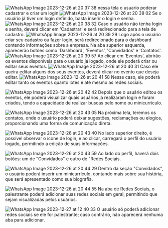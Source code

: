 ![WhatsApp Image 2023-12-26 at 20 37 38](https://github.com/Bluizpro/ProEventos.API/assets/96271091/6fac004f-ed9a-4269-9cb5-9f6ad308d92d)
nessa tela o usuario poderar cadastrar e criar um login
![WhatsApp Image 2023-12-26 at 20 38 02](https://github.com/Bluizpro/ProEventos.API/assets/96271091/01cd5fb6-15db-4488-ba8e-578642087d1b)
Se o usuário já tiver um login definido, basta inserir o login e senha.
![WhatsApp Image 2023-12-26 at 20 38 32](https://github.com/Bluizpro/ProEventos.API/assets/96271091/cf0f1cb2-c515-4ff2-ab90-a8854b23e52a)
Caso o usuário não tenha login e senha, deverá clicar em 'Cadastrar' e será redirecionado para a tela de cadastro.
![WhatsApp Image 2023-12-26 at 20 39 29](https://github.com/Bluizpro/ProEventos.API/assets/96271091/58d60177-3b19-4aef-a57b-92cdb218e9e9)
Logo após o usuário criar seu cadastro ou fazer login, será redirecionado para o dashboard contendo informações sobre a empresa. Na aba superior esquerda, aparecerão botões como 'Dashboard', 'Eventos', 'Convidados' e 'Contatos'.
![WhatsApp Image 2023-12-26 at 20 39 57](https://github.com/Bluizpro/ProEventos.API/assets/96271091/8ada3f72-559f-4628-8da7-08d8c4efcb0f)
Ao clicar em 'Eventos', abrirão os eventos disponíveis para o usuário já logado, onde ele poderá criar ou editar seus eventos.
![WhatsApp Image 2023-12-26 at 20 40 31](https://github.com/Bluizpro/ProEventos.API/assets/96271091/2006f942-92d9-4326-a676-7d3b27cde3bd)
Caso ele queira editar alguns dos seus eventos, deverá clicar no evento que deseja editar.
![WhatsApp Image 2023-12-26 at 20 41 58](https://github.com/Bluizpro/ProEventos.API/assets/96271091/7db16b42-8b89-4301-a067-1a1d9b9df5c3)
Nesse caso, ele poderá editar tanto os eventos quanto lotes e até mesmo as redes sociais.



![WhatsApp Image 2023-12-26 at 20 42 42](https://github.com/Bluizpro/ProEventos.API/assets/96271091/22682288-4944-4cc2-9ae3-64f923ef01e1)
Depois que o usuário editou os eventos, ele poderá visualizar quais usuários já realizaram login e foram criados, tendo a capacidade de realizar buscas pelo nome ou minicurrículo.

![WhatsApp Image 2023-12-26 at 20 43 05](https://github.com/Bluizpro/ProEventos.API/assets/96271091/214b87ab-281f-49ce-a3b7-2149d02f9df8)
Na próxima tela, teremos os contatos, onde o usuário poderá deixar sugestões, reclamações ou elogios, proporcionando uma forma de comunicação direta.

![WhatsApp Image 2023-12-26 at 20 43 40](https://github.com/Bluizpro/ProEventos.API/assets/96271091/aee6462f-04da-4bf8-8a57-d04fb18e2fe4)
No lado superior direito, é possível observar o ícone de login, e ao clicar, carregará o perfil do usuário logado, permitindo a edição de suas informações.

![WhatsApp Image 2023-12-26 at 20 43 59](https://github.com/Bluizpro/ProEventos.API/assets/96271091/217e6cee-73a6-46af-8c9e-d227e6803916)
Ao lado do perfil, haverá dois botões: um de "Convidados" e outro de "Redes Sociais.

![WhatsApp Image 2023-12-26 at 20 44 29](https://github.com/Bluizpro/ProEventos.API/assets/96271091/df70ea3e-7fc0-495e-8c0a-ffe111288d57)
Dentro da seção "Convidados", o usuário poderá inserir um minicurrículo, contando mais sobre sua história, que será apresentado como sua biografia.

![WhatsApp Image 2023-12-26 at 20 44 55](https://github.com/Bluizpro/ProEventos.API/assets/96271091/517695cb-df6d-4f6b-b69c-ecea18a679a0)
Na aba de Redes Sociais, o palestrante poderá adicionar suas redes sociais em geral, permitindo que sejam visualizadas pelos usuários.

![WhatsApp Image 2023-12-27 at 12 40 33](https://github.com/Bluizpro/ProEventos.API/assets/96271091/db362e65-6ccd-46ac-a315-e716426e1581)
O usuário só poderá adicionar redes sociais se ele for palestrante; caso contrário, não aparecerá nenhuma aba para adicionar.
